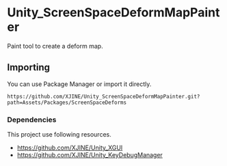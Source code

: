# Unity_ScreenSpaceDeformMapPainter

Paint tool to create a deform map.

## Importing

You can use Package Manager or import it directly.

```
https://github.com/XJINE/Unity_ScreenSpaceDeformMapPainter.git?path=Assets/Packages/ScreenSpaceDeforms
```

### Dependencies

This project use following resources.

- https://github.com/XJINE/Unity_XGUI
- https://github.com/XJINE/Unity_KeyDebugManager